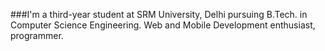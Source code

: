 ###I'm a third-year student at SRM University, Delhi pursuing B.Tech. in Computer Science Engineering. Web and Mobile Development enthusiast, programmer.
